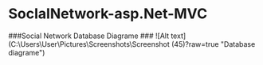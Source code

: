 # SocIalNetwork-asp.Net-MVC
###Social Network Database Diagrame ###
![Alt text](C:\Users\User\Pictures\Screenshots\Screenshot (45)?raw=true "Database diagrame")
